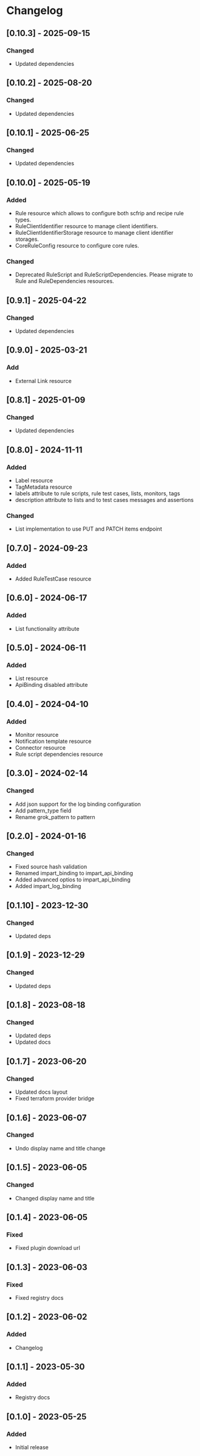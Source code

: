 # Changelog

## [0.10.3] - 2025-09-15

### Changed

- Updated dependencies

## [0.10.2] - 2025-08-20

### Changed

- Updated dependencies

## [0.10.1] - 2025-06-25

### Changed

- Updated dependencies

## [0.10.0] - 2025-05-19

### Added

- Rule resource which allows to configure both scfrip and recipe rule types.
- RuleClientIdentifier resource to manage client identifiers.
- RuleClientIdentifierStorage resource to manage client identifier storages.
- CoreRuleConfig resource to configure core rules.

### Changed

- Deprecated RuleScript and RuleScriptDependencies. Please migrate to Rule and RuleDependencies resources.

## [0.9.1] - 2025-04-22

### Changed

- Updated dependencies

## [0.9.0] - 2025-03-21

### Add

- External Link resource

## [0.8.1] - 2025-01-09

### Changed

- Updated dependencies

## [0.8.0] - 2024-11-11

### Added

- Label resource
- TagMetadata resource
- labels attribute to rule scripts, rule test cases, lists, monitors, tags
- description attribute to lists and to test cases messages and assertions

### Changed

- List implementation to use PUT and PATCH items endpoint

## [0.7.0] - 2024-09-23

### Added

- Added RuleTestCase resource

## [0.6.0] - 2024-06-17

### Added

- List functionality attribute

## [0.5.0] - 2024-06-11

### Added

- List resource
- ApiBinding disabled attribute

## [0.4.0] - 2024-04-10

### Added

- Monitor resource
- Notification template resource
- Connector resource
- Rule script dependencies resource

## [0.3.0] - 2024-02-14

### Changed

- Add json support for the log binding configuration
- Add pattern_type field
- Rename grok_pattern to pattern

## [0.2.0] - 2024-01-16

### Changed

- Fixed source hash validation
- Renamed impart_binding to impart_api_binding
- Added advanced optios to impart_api_binding
- Added impart_log_binding

## [0.1.10] - 2023-12-30

### Changed

- Updated deps

## [0.1.9] - 2023-12-29

### Changed

- Updated deps

## [0.1.8] - 2023-08-18

### Changed

- Updated deps
- Updated docs

## [0.1.7] - 2023-06-20

### Changed

- Updated docs layout
- Fixed terraform provider bridge

## [0.1.6] - 2023-06-07

### Changed

- Undo display name and title change

## [0.1.5] - 2023-06-05

### Changed

- Changed display name and title

## [0.1.4] - 2023-06-05

### Fixed

- Fixed plugin download url

## [0.1.3] - 2023-06-03

### Fixed

- Fixed registry docs

## [0.1.2] - 2023-06-02

### Added

- Changelog

## [0.1.1] - 2023-05-30

### Added

- Registry docs

## [0.1.0] - 2023-05-25

### Added

- Initial release
